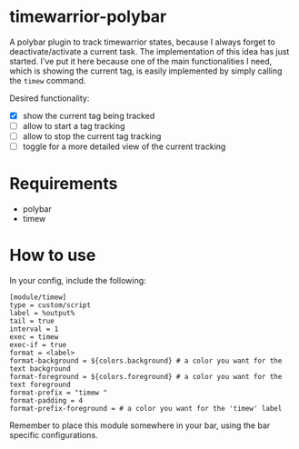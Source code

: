 # timewarrior-polybar
A polybar plugin to track timewarrior states, because I always forget to deactivate/activate a current task.
The implementation of this idea has just started. I've put it here because one of the main functionalities I need, which is
showing the current tag, is easily implemented by simply calling the `timew` command.

Desired functionality:
- [x] show the current tag being tracked
- [ ] allow to start a tag tracking
- [ ] allow to stop the current tag tracking
- [ ] toggle for a more detailed view of the current tracking

# Requirements
- polybar
- timew

# How to use

In your config, include the following:
```
[module/timew]
type = custom/script
label = %output%
tail = true
interval = 1
exec = timew
exec-if = true
format = <label>
format-background = ${colors.background} # a color you want for the text background
format-foreground = ${colors.foreground} # a color you want for the text foreground
format-prefix = "timew "
format-padding = 4
format-prefix-foreground = # a color you want for the 'timew' label
```

Remember to place this module somewhere in your bar, using the bar specific configurations.
